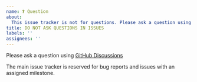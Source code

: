 ```yaml
---
name: ❓ Question
about:
  This issue tracker is not for questions. Please ask a question using GitHub Discussions: https://github.com/scalameta/metals/discussions/new
title: DO NOT ASK QUESTIONS IN ISSUES
labels: ''
assignees: ''
---
```


Please ask a question using [GitHub Discussions](https://github.com/scalameta/metals/discussions/new)

The main issue tracker is reserved for bug reports and issues with an assigned milestone.
